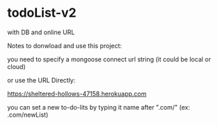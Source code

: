 # todoList-v2
 with DB and online URL

Notes to donwload and use this project:

you need to specify a mongoose connect url string (it could be local or cloud)

or use the URL Directly:

https://sheltered-hollows-47158.herokuapp.com

you can set a new to-do-lits by typing it name after ".com/" (ex: .com/newList)
